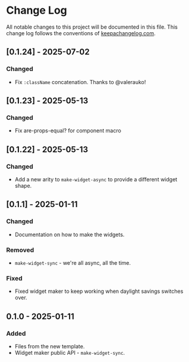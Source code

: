 # Change Log
All notable changes to this project will be documented in this file. This change log follows the conventions of [keepachangelog.com](http://keepachangelog.com/).

## [0.1.24] - 2025-07-02
### Changed
- Fix `:className` concatenation. Thanks to @valerauko!

## [0.1.23] - 2025-05-13
### Changed
- Fix are-props-equal? for component macro

## [0.1.22] - 2025-05-13
### Changed
- Add a new arity to `make-widget-async` to provide a different widget shape.

## [0.1.1] - 2025-01-11
### Changed
- Documentation on how to make the widgets.

### Removed
- `make-widget-sync` - we're all async, all the time.

### Fixed
- Fixed widget maker to keep working when daylight savings switches over.

## 0.1.0 - 2025-01-11
### Added
- Files from the new template.
- Widget maker public API - `make-widget-sync`.
